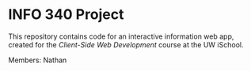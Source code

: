 # INFO 340 Project

This repository contains code for an interactive information web app, created for the _Client-Side Web Development_ course at the UW iSchool.

Members: Nathan
